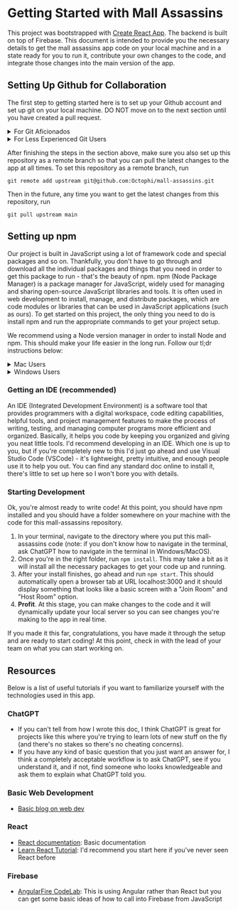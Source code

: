 # Getting Started with Mall Assassins

 This project was bootstrapped with [Create React App](https://github.com/facebook/create-react-app). The backend is built on top of Firebase. This document is intended to provide you the necessary details to get the mall assassins app code on your local machine and in a state ready for you to run it, contribute your own changes to the code, and integrate those changes into the main version of the app. 

## Setting Up Github for Collaboration

The first step to getting started here is to set up your Github account and set up git on your local machine. DO NOT move on to the next section until you have created a pull request.

<details>
  <summary>For Git Aficionados</summary>
  
If you are already familiar with Github and git workflows and are ready to get going, go ahead and fork this repository and then git clone the fork onto your local machine. Make some basic change to this README.md file and submit a pull request (PR) against the main branch of this current repository to prove that you know how these things work. Your PR will get rejected, and once it does, go ahead and move on to the section on setting up npm.
</details>
   
<details>
  <summary>For Less Experienced Git Users</summary>
First, try to get a general overview of what git and Github are - ask the person next to you what they are and why they're useful. Make sure you understand the following terms in particular:
- git clone
- git pull
- git branch
- git add
- git commit
- fork
- pull request
- merge conflict

Once you feel like you have a decent grasp of these ideas, go ahead and move on to the [github-setup.md](/github-setup.md) file to actually do the setup.
</details>

After finishing the steps in the section above, make sure you also set up this repository as a remote branch so that you can pull the latest changes to the app at all times. To set this repository as a remote branch, run

```git remote add upstream git@github.com:Octophi/mall-assassins.git```

Then in the future, any time you want to get the latest changes from this repository, run 

```git pull upstream main```

## Setting up npm 

Our project is built in JavaScript using a lot of framework code and special packages and so on. Thankfully, you don't have to go through and download all the individual packages and things that you need in order to get this package to run - that's the beauty of npm. npm (Node Package Manager) is a package manager for JavaScript, widely used for managing and sharing open-source JavaScript libraries and tools. It is often used in web development to install, manage, and distribute packages, which are code modules or libraries that can be used in JavaScript applications (such as ours). To get started on this project, the only thing you need to do is install npm and run the appropriate commands to get your project setup.

We recommend using a Node version manager in order to install Node and npm. This should make your life easier in the long run. Follow our tl;dr instructions below:

<details>
  <summary>Mac Users</summary>

  
1. **Open Terminal**

- Open the Terminal app on your macOS. You can find it in the "Utilities" folder within the "Applications" folder or by searching for "Terminal" using Spotlight.

2. **Install NVM with Curl**

- In the Terminal, run the following `curl` command to download and install NVM:

   ```bash
   curl -o- https://raw.githubusercontent.com/nvm-sh/nvm/v0.39.1/install.sh | bash
   ```

   This command will download the NVM installation script from the official NVM repository and execute it.

- Follow the on-screen instructions in the Terminal to complete the NVM installation.

3. **Verify NVM Installation**

- After the installation is complete, you can verify that NVM was installed successfully by checking the NVM version. Run:

   ```bash
   nvm --version
   ```

   This should display the version of NVM that you installed.

4. **Install Node.js and npm**

- Now that NVM is installed, you can use it to install Node.js and npm. For example, to install the latest LTS (Long-Term Support) version of Node.js, run:

   ```bash
   nvm install --lts
   ```

   This command will download and install the latest LTS version of Node.js. NVM allows you to install multiple Node.js versions, and you can switch between them as needed.

5. **Verify Node.js and npm Installation**

- To verify that Node.js and npm have been installed, you can check their versions. Run:

   ```bash
   node --version
   ```

   This command will display the version of Node.js. If it gives you something that looks like a version number, it's probably fine.

   To check the version of npm, run:

   ```bash
   npm --version
   ```

   This command will display the version of npm. If it gives you something that looks like a version number, it's probably fine.

That's it! You've successfully installed NVM, Node.js, and npm on your macOS using the Terminal and `curl`. You can now use Node.js and npm for your development projects.

** Disclaimer: I had ChatGPT write these steps, I didn't test any of them so if they don't work then yell at me and I'll fix them. 
</details>

<details>
  <summary>Windows Users</summary>



1. **Download and Run the NVM Setup Script**:

   Go to https://github.com/coreybutler/nvm-windows#readme and click "Download Now" in the README. Open the downloaded file to start the Setup wizard. 

2. **Follow the Installation Wizard**:

   The NVM for Windows Setup wizard will appear. Follow the on-screen instructions to complete the installation. This typically involves agreeing to the license terms, choosing an installation directory, and confirming the installation.

3. **Finish the Installation**:

   After the installation is complete, you will see a confirmation screen. Click "Finish" to exit the installer.

4. **Open a New PowerShell Window**:

   To start using NVM, you need to open a new PowerShell window. You can do this by searching for "PowerShell" in the Windows Start menu and opening the application.

5. **Verify NVM Installation**:

   In the new PowerShell window, you can verify that NVM is installed by running the following command:

   ```powershell
   nvm version
   ```

   This should display the version of NVM that you installed.

6. **Install Node.js**:

   To install a specific version of Node.js, you can use NVM. For example, to install the latest LTS (Long-Term Support) version of Node.js, run:

   ```powershell
   nvm install --lts
   ```

   This command will download and install the latest LTS version of Node.js.

8. **Switch Between Node.js Versions**:

   You can use NVM to switch between different versions of Node.js. For example, if you want to switch to the LTS version you just installed, run:

   ```powershell
   nvm use --lts
   ```

   This sets the LTS version as the active Node.js version.

Now you have NVM for Windows installed, and you can easily manage different versions of Node.js on your machine using PowerShell. You can use the same steps to install additional versions of Node.js or switch between them as needed for your development projects.

** Disclaimer: I had ChatGPT write these steps, I didn't test any of them so if they don't work then yell at me and I'll fix them. 

</details>

### Getting an IDE (recommended)

An IDE (Integrated Development Environment) is a software tool that provides programmers with a digital workspace, code editing capabilities, helpful tools, and project management features to make the process of writing, testing, and managing computer programs more efficient and organized. Basically, it helps you code by keeping you organized and giving you neat little tools. I'd recommend developing in an IDE. Which one is  up to you, but if you're completely new to this I'd just go ahead and use Visual Studio Code (VSCode) - it's lightweight, pretty intuitive, and enough people use it to help you out. You can find any standard doc online to install it, there's little to set up here so I won't bore you with details.

### Starting Development

Ok, you're almost ready to write code! At this point, you should have npm installed and you should have a folder somewhere on your machine with the code for this mall-assassins repository. 
1. In your terminal, navigate to the directory where you put this mall-assassins code (note: if you don't know how to navigate in the terminal, ask ChatGPT how to navigate in the terminal in Windows/MacOS).
2. Once you're in the right folder, run ```npm install```. This may take a bit as it will install all the necessary packages to get your code up and running. 
3. After your install finishes, go ahead and run ```npm start```. This should automatically open a browser tab at URL localhost:3000 and it should display something that looks like a basic screen with a "Join Room" and "Host Room" option.
4. **Profit**. At this stage, you can make changes to the code and it will dynamically update your local server so you can see changes you're making to the app in real time. 

If you made it this far, congratulations, you have made it through the setup and are ready to start coding! At this point, check in with the lead of your team on what you can start working on.

## Resources

Below is a list of useful tutorials if you want to familiarize yourself with the technologies used in this app. 

### ChatGPT
- If you can't tell from how I wrote this doc, I think ChatGPT is great for projects like this where you're trying to learn lots of new stuff on the fly (and there's no stakes so there's no cheating concerns).
- If you have any kind of basic question that you just want an answer for, I think a completely acceptable workflow is to ask ChatGPT, see if you understand it, and if not, find someone who looks knowledgeable and ask them to explain what ChatGPT told you. 

### Basic Web Development
- [Basic blog on web dev]([url](https://www.freecodecamp.org/news/html-css-and-javascript-explained-for-beginners/))

### React
- [React documentation](https://reactjs.org/): Basic documentation
- [Learn React Tutorial](https://react.dev/learn): I'd recommend you start here if you've never seen React before

### Firebase
- [AngularFire CodeLab]([url](https://firebase.google.com/codelabs/firebase-web#0)): This is using Angular rather than React but you can get some basic ideas of how to call into Firebase from JavaScript

